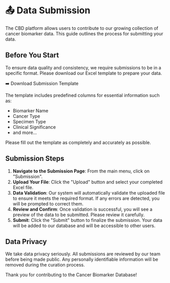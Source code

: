 # 📤 Data Submission

The CBD platform allows users to contribute to our growing collection of cancer biomarker data. This guide outlines the process for submitting your data.

## Before You Start

To ensure data quality and consistency, we require submissions to be in a specific format. Please download our Excel template to prepare your data.

➡️ Download Submission Template

The template includes predefined columns for essential information such as:
- Biomarker Name
- Cancer Type
- Specimen Type
- Clinical Significance
- and more...

Please fill out the template as completely and accurately as possible.

## Submission Steps

1.  **Navigate to the Submission Page**: From the main menu, click on "Submission".
2.  **Upload Your File**: Click the "Upload" button and select your completed Excel file.
3.  **Data Validation**: Our system will automatically validate the uploaded file to ensure it meets the required format. If any errors are detected, you will be prompted to correct them.
4.  **Review and Confirm**: Once validation is successful, you will see a preview of the data to be submitted. Please review it carefully.
5.  **Submit**: Click the "Submit" button to finalize the submission. Your data will be added to our database and will be accessible to other users.

## Data Privacy

We take data privacy seriously. All submissions are reviewed by our team before being made public. Any personally identifiable information will be removed during the curation process.

Thank you for contributing to the Cancer Biomarker Database!